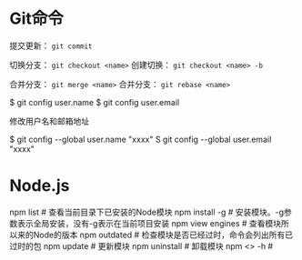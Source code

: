 # Git命令

提交更新：	`git commit`

切换分支：	`git checkout <name>`
创建切换：	`git checkout <name> -b`

合并分支：	`git merge <name>`
合并分支：	`git rebase <name>`

$ git config user.name
$ git config user.email

修改用户名和邮箱地址

$  git config --global user.name  "xxxx"
S  git config --global user.email  "xxxx"



# Node.js  



npm list							# 查看当前目录下已安装的Node模块
npm install -g <moudel>				# 安装模块。-g参数表示全局安装，没有-g表示在当前项目安装
npm view <moudel> engines			# 查看模块所以来的Node的版本
npm outdated						# 检查模块是否已经过时，命令会列出所有已过时的包
npm update <moudel>					# 更新模块
npm uninstall <moudel>				# 卸载模块
npm <> -h							# 